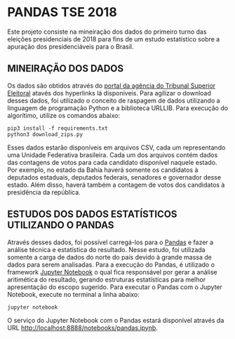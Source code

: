 # PANDAS TSE 2018
Este projeto consiste na mineiração dos dados do primeiro turno das eleições presidenciais de 2018 para fins de um estudo 
estatístico sobre a apuração dos presidenciáveis para o Brasil.

## MINEIRAÇÃO DOS DADOS
Os dados são obtidos através do [portal da agência do Tribunal Superior Eleitoral](http://www.tse.jus.br/eleicoes/estatisticas/repositorio-de-dados-eleitorais-1/repositorio-de-dados-eleitorais) atavés dos hyperlinks lá disponíveis. Para
agilizar o download desses dados, foi utilizado o conceito de raspagem de dados utilizando a linguagem de programação Python
e a biblioteca URLLIB.
Para execução do algorítimo, utilize os comandos abaixo:
```
pip3 install -f requirements.txt
python3 download_zips.py
```
Esses dados estarão disponíveis em arquivos CSV, cada um representando uma Unidade Federativa brasileira. Cada um dos arquivos
contém dados das contagens de votos para cada candidato disponível naquele estado. Por exemplo, no estado da Bahia haverá somente
os candidatos à deputados estaduais, deputados federais, senadores e governador desse estado. Além disso, haverá também a contagem
de votos dos candidatos à presidência da república.

## ESTUDOS DOS DADOS ESTATÍSTICOS UTILIZANDO O PANDAS
Através desses dados, foi possível carregá-los para o [Pandas](https://pandas.pydata.org/) e fazer a análise técnica e estatística
do resultado. Nesse estudo, foi utilizada somente a carga de dados do norte do país devido à grande massa de dados para serem
analisadas.
Para a execução do Pandas, é utilizado o framework [Jupyter Notebook](http://jupyter.org/) o qual fica responsável por gerar a 
análise aritimética do resultado, gerando estruturas estatísticas para melhor apresentação do escopo sugerido.
Para executar o Pandas com o Jupyter Notebook, execute no terminal a linha abaixo:
```
jupyter notebook
```
O serviço do Jupyter Notebook com o Pandas estará disponível através da URL [http://localhost:8888/notebooks/pandas.ipynb](http://localhost:8888/notebooks/pandas.ipynb).
